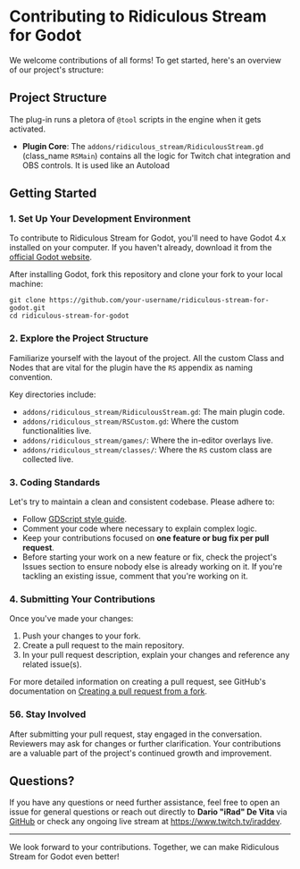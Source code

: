 # Contributing to Ridiculous Stream for Godot

We welcome contributions of all forms! To get started, here's an overview of our project's structure:

## Project Structure

The plug-in runs a pletora of `@tool` scripts in the engine when it gets activated.
- **Plugin Core**: The `addons/ridiculous_stream/RidiculousStream.gd` (class_name `RSMain`) contains all the logic for Twitch chat integration and OBS controls. It is used like an Autoload


## Getting Started

### 1. Set Up Your Development Environment

To contribute to Ridiculous Stream for Godot, you'll need to have Godot 4.x installed on your computer. If you haven't already, download it from the [official Godot website](https://godotengine.org/download).

After installing Godot, fork this repository and clone your fork to your local machine:
```
git clone https://github.com/your-username/ridiculous-stream-for-godot.git
cd ridiculous-stream-for-godot
```

### 2. Explore the Project Structure

Familiarize yourself with the layout of the project. All the custom Class and Nodes that are vital for the plugin have the `RS` appendix as naming convention.

Key directories include:
- `addons/ridiculous_stream/RidiculousStream.gd`: The main plugin code.
- `addons/ridiculous_stream/RSCustom.gd`: Where the custom functionalities live.
- `addons/ridiculous_stream/games/`: Where the in-editor overlays live.
- `addons/ridiculous_stream/classes/`: Where the `RS` custom class are collected live.

### 3. Coding Standards

Let's try to maintain a clean and consistent codebase. Please adhere to:

- Follow [GDScript style guide](https://docs.godotengine.org/en/stable/tutorials/scripting/gdscript/gdscript_styleguide.html).
- Comment your code where necessary to explain complex logic.
- Keep your contributions focused on **one feature or bug fix per pull request**.
- Before starting your work on a new feature or fix, check the project's Issues section to ensure nobody else is already working on it. If you're tackling an existing issue, comment that you're working on it.

### 4. Submitting Your Contributions

Once you've made your changes:

1. Push your changes to your fork.
2. Create a pull request to the main repository.
3. In your pull request description, explain your changes and reference any related issue(s).

For more detailed information on creating a pull request, see GitHub's documentation on [Creating a pull request from a fork](https://help.github.com/articles/creating-a-pull-request-from-a-fork/).

### 56. Stay Involved

After submitting your pull request, stay engaged in the conversation. Reviewers may ask for changes or further clarification. Your contributions are a valuable part of the project's continued growth and improvement.

## Questions?

If you have any questions or need further assistance, feel free to open an issue for general questions or reach out directly to **Dario "iRad" De Vita** via [GitHub](https://github.com/iraddev) or check any ongoing live stream at https://www.twitch.tv/iraddev.

---

We look forward to your contributions. Together, we can make Ridiculous Stream for Godot even better!

